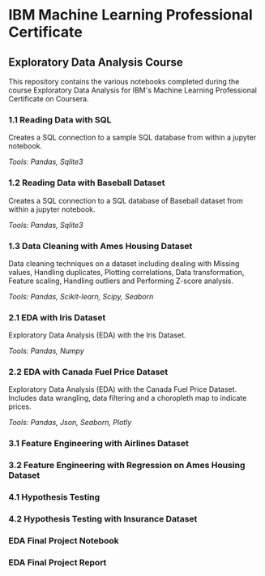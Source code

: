 # IBM Machine Learning Professional Certificate
## Exploratory Data Analysis Course

This repository contains the various notebooks completed during the course Exploratory Data Analysis for IBM's Machine Learning Professional Certificate on Coursera.

### 1.1 Reading Data with SQL

Creates a SQL connection to a sample SQL database from within a jupyter notebook.

*Tools: Pandas, Sqlite3*

### 1.2 Reading Data with Baseball Dataset

Creates a SQL connection to a SQL database of Baseball dataset from within a jupyter notebook.

*Tools: Pandas, Sqlite3*

### 1.3 Data Cleaning with Ames Housing Dataset

Data cleaning techniques on a dataset including dealing with Missing values, Handling duplicates, Plotting correlations, Data transformation, Feature scaling, Handling outliers and Performing Z-score analysis.

*Tools: Pandas, Scikit-learn, Scipy, Seaborn*

### 2.1 EDA with Iris Dataset

Exploratory Data Analysis (EDA) with the Iris Dataset.

*Tools: Pandas, Numpy*

### 2.2 EDA with Canada Fuel Price Dataset

Exploratory Data Analysis (EDA) with the Canada Fuel Price Dataset. Includes data wrangling, data filtering and a choropleth map to indicate prices.

*Tools: Pandas, Json, Seaborn, Plotly*

### 3.1 Feature Engineering with Airlines Dataset

### 3.2 Feature Engineering with Regression on Ames Housing Dataset

### 4.1 Hypothesis Testing

### 4.2 Hypothesis Testing with Insurance Dataset

### EDA Final Project Notebook

### EDA Final Project Report
